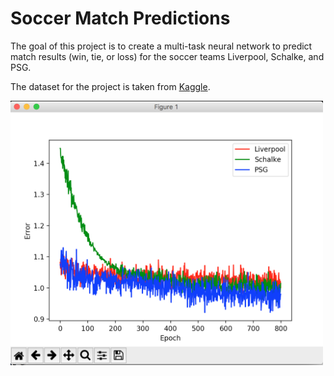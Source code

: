 # Soccer Match Predictions

The goal of this project is to create a multi-task neural network to predict match results (win, tie, or loss) for the soccer teams Liverpool, Schalke, and PSG.

The dataset for the project is taken from [Kaggle](https://www.kaggle.com/hugomathien/soccer/data).

<img src="https://raw.githubusercontent.com/kaaniboy/soccer_predictions/master/error_over_epochs.png" width="500">
